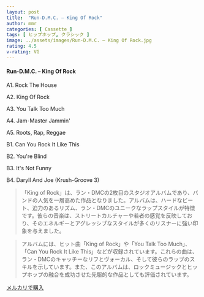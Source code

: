 ```yaml
---
layout: post
title:  "Run-D.M.C. – King Of Rock"
author: mmr
categories: [ Cassette ]
tags: [ ヒップホップ, クラシック ]
image: ../assets/images/Run-D.M.C. – King Of Rock.jpg
rating: 4.5
v-rating: VG
---
```


#### Run-D.M.C. – King Of Rock

A1. Rock The House

A2. King Of Rock

A3. You Talk Too Much

A4. Jam-Master Jammin'

A5. Roots, Rap, Reggae

B1. Can You Rock It Like This

B2. You're Blind

B3. It's Not Funny

B4. Daryll And Joe (Krush-Groove 3)

> 「King of Rock」は、ラン・DMCの2枚目のスタジオアルバムであり、バンドの人気を一層高めた作品となりました。アルバムは、ハードなビート、迫力のあるリズム、ラン・DMCのユニークなラップスタイルが特徴です。彼らの音楽は、ストリートカルチャーや若者の感覚を反映しており、そのエネルギーとアグレッシブなスタイルが多くのリスナーに強い印象を与えました。

> アルバムには、ヒット曲「King of Rock」や「You Talk Too Much」、「Can You Rock It Like This」などが収録されています。これらの曲は、ラン・DMCのキャッチーなリフとヴォーカル、そして彼らのラップのスキルを示しています。また、このアルバムは、ロックミュージックとヒップホップの融合を成功させた先駆的な作品としても評価されています。

[メルカリで購入](https://jp.mercari.com/item/m37727986910)

